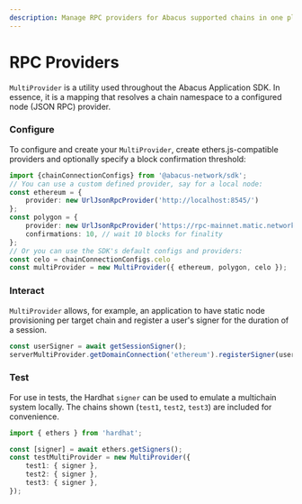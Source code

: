 ```yaml
---
description: Manage RPC providers for Abacus supported chains in one place
---
```


# RPC Providers

`MultiProvider` is a utility used throughout the Abacus Application SDK. In essence, it is a mapping that resolves a chain namespace to a configured node (JSON RPC) provider.

### Configure

To configure and create your `MultiProvider`, create ethers.js-compatible providers and optionally specify a block confirmation threshold:&#x20;

```typescript
import {chainConnectionConfigs} from '@abacus-network/sdk';
// You can use a custom defined provider, say for a local node:
const ethereum = {
    provider: new UrlJsonRpcProvider('http://localhost:8545/')
};
const polygon = {
    provider: new UrlJsonRpcProvider('https://rpc-mainnet.matic.network'),
    confirmations: 10, // wait 10 blocks for finality
};
// Or you can use the SDK's default configs and providers:
const celo = chainConnectionConfigs.celo
const multiProvider = new MultiProvider({ ethereum, polygon, celo });
```

### Interact

`MultiProvider` allows, for example, an application to have static node provisioning per target chain and register a user's signer for the duration of a session.

```typescript
const userSigner = await getSessionSigner();
serverMultiProvider.getDomainConnection('ethereum').registerSigner(userSigner);
```

### Test

For use in tests, the Hardhat `signer` can be used to emulate a multichain system locally. The chains shown (`test1`, `test2`, `test3`) are included for convenience.

```typescript
import { ethers } from 'hardhat';

const [signer] = await ethers.getSigners();
const testMultiProvider = new MultiProvider({
    test1: { signer },
    test2: { signer },
    test3: { signer },
});
```

